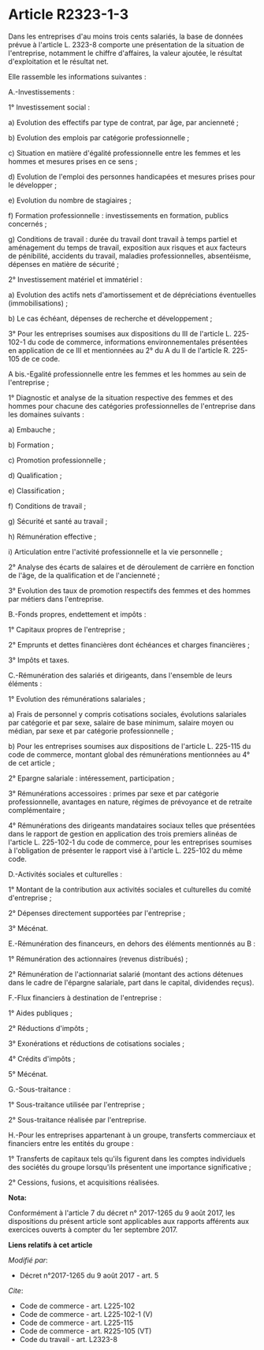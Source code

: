 # Article R2323-1-3

Dans les entreprises d'au moins trois cents salariés, la base de données prévue à l'article L. 2323-8 comporte une
présentation de la situation de l'entreprise, notamment le chiffre d'affaires, la valeur ajoutée, le résultat d'exploitation
et le résultat net. 

Elle rassemble les informations suivantes : 

A.-Investissements : 

1° Investissement social : 

a) Evolution des effectifs par type de contrat, par âge, par ancienneté ; 

b) Evolution des emplois par catégorie professionnelle ; 

c) Situation en matière d'égalité professionnelle entre les femmes et les hommes et mesures prises en ce sens ; 

d) Evolution de l'emploi des personnes handicapées et mesures prises pour le développer ; 

e) Evolution du nombre de stagiaires ; 

f) Formation professionnelle : investissements en formation, publics concernés ; 

g) Conditions de travail : durée du travail dont travail à temps partiel et aménagement du temps de travail, exposition aux
risques et aux facteurs de pénibilité, accidents du travail, maladies professionnelles, absentéisme, dépenses en matière de
sécurité ; 

2° Investissement matériel et immatériel : 

a) Evolution des actifs nets d'amortissement et de dépréciations éventuelles (immobilisations) ; 

b) Le cas échéant, dépenses de recherche et développement ; 

3° Pour les entreprises soumises aux dispositions du III de l'article L. 225-102-1 du code de commerce, informations
environnementales présentées en application de ce III et mentionnées au 2° du A du II de l'article R. 225-105 de ce code. 

A bis.-Egalité professionnelle entre les femmes et les hommes au sein de l'entreprise ; 

1° Diagnostic et analyse de la situation respective des femmes et des hommes pour chacune des catégories professionnelles de
l'entreprise dans les domaines suivants : 

a) Embauche ; 

b) Formation ; 

c) Promotion professionnelle ; 

d) Qualification ; 

e) Classification ; 

f) Conditions de travail ; 

g) Sécurité et santé au travail ; 

h) Rémunération effective ; 

i) Articulation entre l'activité professionnelle et la vie personnelle ; 

2° Analyse des écarts de salaires et de déroulement de carrière en fonction de l'âge, de la qualification et de
l'ancienneté ; 

3° Evolution des taux de promotion respectifs des femmes et des hommes par métiers dans l'entreprise. 

B.-Fonds propres, endettement et impôts : 

1° Capitaux propres de l'entreprise ; 

2° Emprunts et dettes financières dont échéances et charges financières ; 

3° Impôts et taxes. 

C.-Rémunération des salariés et dirigeants, dans l'ensemble de leurs éléments : 

1° Evolution des rémunérations salariales ; 

a) Frais de personnel y compris cotisations sociales, évolutions salariales par catégorie et par sexe, salaire de base
minimum, salaire moyen ou médian, par sexe et par catégorie professionnelle ; 

b) Pour les entreprises soumises aux dispositions de l'article L. 225-115 du code de commerce, montant global des
rémunérations mentionnées au 4° de cet article ; 

2° Epargne salariale : intéressement, participation ; 

3° Rémunérations accessoires : primes par sexe et par catégorie professionnelle, avantages en nature, régimes de prévoyance
et de retraite complémentaire ; 

4° Rémunérations des dirigeants mandataires sociaux telles que présentées dans le rapport de gestion en application des trois
premiers alinéas de l'article L. 225-102-1 du code de commerce, pour les entreprises soumises à l'obligation de présenter le
rapport visé à l'article L. 225-102 du même code. 

D.-Activités sociales et culturelles : 

1° Montant de la contribution aux activités sociales et culturelles du comité d'entreprise ; 

2° Dépenses directement supportées par l'entreprise ; 

3° Mécénat. 

E.-Rémunération des financeurs, en dehors des éléments mentionnés au B : 

1° Rémunération des actionnaires (revenus distribués) ; 

2° Rémunération de l'actionnariat salarié (montant des actions détenues dans le cadre de l'épargne salariale, part dans le
capital, dividendes reçus). 

F.-Flux financiers à destination de l'entreprise : 

1° Aides publiques ; 

2° Réductions d'impôts ; 

3° Exonérations et réductions de cotisations sociales ; 

4° Crédits d'impôts ; 

5° Mécénat. 

G.-Sous-traitance : 

1° Sous-traitance utilisée par l'entreprise ; 

2° Sous-traitance réalisée par l'entreprise. 

H.-Pour les entreprises appartenant à un groupe, transferts commerciaux et financiers entre les entités du groupe : 

1° Transferts de capitaux tels qu'ils figurent dans les comptes individuels des sociétés du groupe lorsqu'ils présentent une
importance significative ; 

2° Cessions, fusions, et acquisitions réalisées.

**Nota:**

Conformément à l'article 7 du décret n° 2017-1265 du 9 août 2017, les dispositions du présent article sont applicables aux
rapports afférents aux exercices ouverts à compter du 1er septembre 2017.

**Liens relatifs à cet article**

_Modifié par_:

  - Décret n°2017-1265 du 9 août 2017 - art. 5

_Cite_:

  - Code de commerce - art. L225-102
  - Code de commerce - art. L225-102-1 (V)
  - Code de commerce - art. L225-115
  - Code de commerce - art. R225-105 (VT)
  - Code du travail - art. L2323-8
